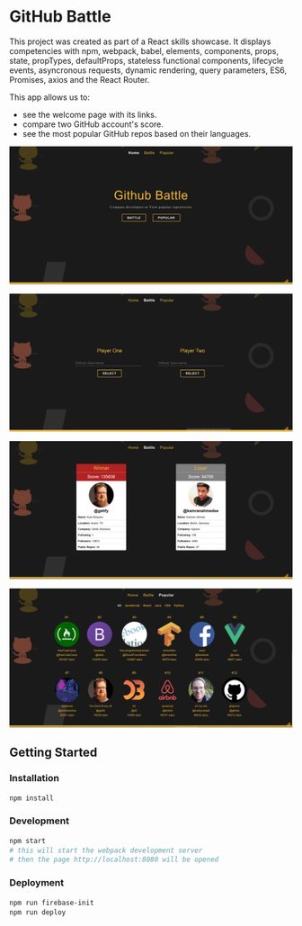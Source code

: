 # GitHub Battle

This project was created as part of a React skills showcase. It displays competencies with npm, webpack, babel, elements, components, props, state, propTypes, defaultProps, stateless functional components, lifecycle events, asyncronous requests, dynamic rendering, query parameters, ES6, Promises, axios and the React Router.

This app allows us to:

- see the welcome page with its links.
- compare two GitHub account's score.
- see the most popular GitHub repos based on their languages.

![Page Home](screenshots/home.PNG)

![Page Battle](screenshots/battle.PNG)

![Page Battle results](screenshots/results.PNG)

![Page Popular](screenshots/popular.PNG)


## Getting Started

### Installation

```sh
npm install
```

### Development

```sh
npm start
# this will start the webpack development server
# then the page http://localhost:8080 will be opened
```

### Deployment

```sh
npm run firebase-init
npm run deploy
```
